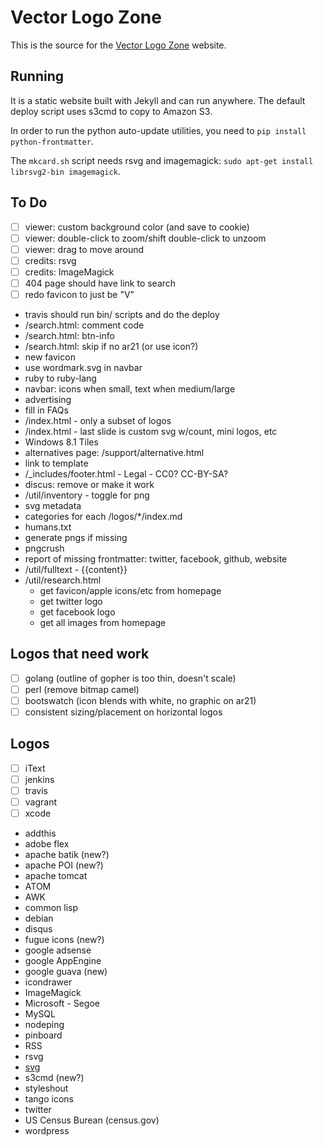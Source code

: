# Vector Logo Zone

This is the source for the [Vector Logo Zone](https://www.vectorlogo.zone/) website.

## Running

It is a static website built with Jekyll and can run anywhere.  The default deploy script uses s3cmd to copy to Amazon S3.

In order to run the python auto-update utilities, you need to `pip install python-frontmatter`.

The `mkcard.sh` script needs rsvg and imagemagick: `sudo apt-get install librsvg2-bin imagemagick`.

## To Do
 - [ ] viewer: custom background color (and save to cookie)
 - [ ] viewer: double-click to zoom/shift double-click to unzoom
 - [ ] viewer: drag to move around
 - [ ] credits: rsvg
 - [ ] credits: ImageMagick
 - [ ] 404 page should have link to search
 - [ ] redo favicon to just be "V"

 * travis should run bin/ scripts and do the deploy
 * /search.html: comment code
 * /search.html: btn-info
 * /search.html: skip if no ar21 (or use icon?)
 * new favicon
 * use wordmark.svg in navbar
 * ruby to ruby-lang
 * navbar: icons when small, text when medium/large
 * advertising
 * fill in FAQs
 * /index.html - only a subset of logos
 * /index.html - last slide is custom svg w/count, mini logos, etc
 * Windows 8.1 Tiles
 * alternatives page: /support/alternative.html
 * link to template
 * /_includes/footer.html - Legal - CC0?  CC-BY-SA?
 * discus: remove or make it work
 * /util/inventory - toggle for png
 * svg metadata
 * categories for each /logos/*/index.md
 * humans.txt
 * generate pngs if missing
 * pngcrush
 * report of missing frontmatter: twitter, facebook, github, website
 * /util/fulltext - {{content}}
 * /util/research.html
	- get favicon/apple icons/etc from homepage
	- get twitter logo
	- get facebook logo
	- get all images from homepage

## Logos that need work
 - [ ] golang (outline of gopher is too thin, doesn't scale)
 - [ ] perl (remove bitmap camel)
 - [ ] bootswatch (icon blends with white, no graphic on ar21)
 - [ ] consistent sizing/placement on horizontal logos

## Logos
 - [ ] iText
 - [ ] jenkins
 - [ ] travis
 - [ ] vagrant
 - [ ] xcode
 
 * addthis
 * adobe flex
 * apache batik (new?)
 * apache POI (new?)
 * apache tomcat
 * ATOM
 * AWK
 * common lisp
 * debian
 * disqus
 * fugue icons (new?)
 * google adsense
 * google AppEngine
 * google guava (new)
 * icondrawer
 * ImageMagick
 * Microsoft - Segoe
 * MySQL
 * nodeping
 * pinboard
 * RSS
 * rsvg
 * [svg](https://www.w3.org/2009/08/svg-logos.html)
 * s3cmd (new?)
 * styleshout
 * tango icons
 * twitter
 * US Census Burean (census.gov)
 * wordpress
